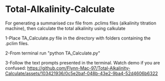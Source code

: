 # Total-Alkalinity-Calculate
For generating a summarised csv file from .pclims files (alkalinity titration machine), then calculate the total alkalinity using calkulate

1-Place TA_Calculate.py file in the directory with folders containing the .pclim files.

2-From terminal run "python TA_Calculate.py"

3-Follow the text prompts presented in the terminal.
Watch demo if you are confused:
https://github.com/Flynn-Mac-97/Total-Alkalinity-Calculate/assets/103421936/0c5e2baf-048b-43e2-9ba4-52d4606b6322
